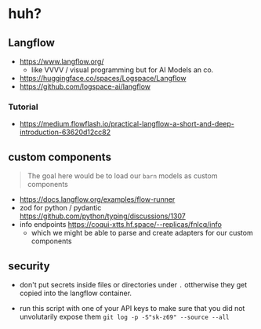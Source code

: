 # huh?

## Langflow
- https://www.langflow.org/ 
    - like VVVV / visual programming but for AI Models an co.
- https://huggingface.co/spaces/Logspace/Langflow
- https://github.com/logspace-ai/langflow

### Tutorial
- https://medium.flowflash.io/practical-langflow-a-short-and-deep-introduction-63620d12cc82

## custom components

> The goal here would be to load our `barn` models as custom components

- https://docs.langflow.org/examples/flow-runner
- zod for python / pydantic https://github.com/python/typing/discussions/1307
- info endpoints https://coqui-xtts.hf.space/--replicas/fnlcq/info
  - which we might be able to parse and create adapters for our custom components



## security

- don't put secrets inside files or directories under `.` ottherwise they get copied into the langflow container.

- run this script with one of your API keys to make sure that you did not unvolutarily expose them `git log -p -S"sk-z69" --source --all` 